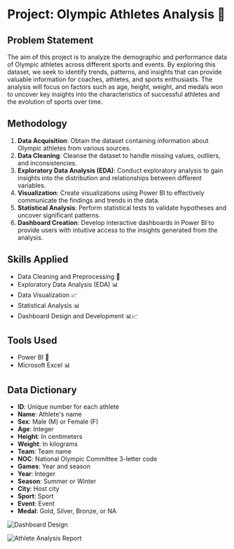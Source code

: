 # Project: Olympic Athletes Analysis 🏅

## Problem Statement
The aim of this project is to analyze the demographic and performance data of Olympic athletes across different sports and events. By exploring this dataset, we seek to identify trends, patterns, and insights that can provide valuable information for coaches, athletes, and sports enthusiasts. The analysis will focus on factors such as age, height, weight, and medals won to uncover key insights into the characteristics of successful athletes and the evolution of sports over time.

## Methodology
1. **Data Acquisition**: Obtain the dataset containing information about Olympic athletes from various sources.
2. **Data Cleaning**: Cleanse the dataset to handle missing values, outliers, and inconsistencies.
3. **Exploratory Data Analysis (EDA)**: Conduct exploratory analysis to gain insights into the distribution and relationships between different variables.
4. **Visualization**: Create visualizations using Power BI to effectively communicate the findings and trends in the data.
5. **Statistical Analysis**: Perform statistical tests to validate hypotheses and uncover significant patterns.
6. **Dashboard Creation**: Develop interactive dashboards in Power BI to provide users with intuitive access to the insights generated from the analysis.

## Skills Applied
- Data Cleaning and Preprocessing 🧹
- Exploratory Data Analysis (EDA) 📊
- Data Visualization 📈
- Statistical Analysis 📊
- Dashboard Design and Development 📊📈

## Tools Used
- Power BI 💼
- Microsoft Excel 📊

## Data Dictionary
- **ID**: Unique number for each athlete
- **Name**: Athlete's name
- **Sex**: Male (M) or Female (F)
- **Age**: Integer
- **Height**: In centimeters
- **Weight**: In kilograms
- **Team**: Team name
- **NOC**: National Olympic Committee 3-letter code
- **Games**: Year and season
- **Year**: Integer
- **Season**: Summer or Winter
- **City**: Host city
- **Sport**: Sport
- **Event**: Event
- **Medal**: Gold, Silver, Bronze, or NA

![Dashboard Design](https://github.com/segunumoru1/Athlete_Event_Dashboard_Report/blob/main/Athelete_Event_Dashboard_Report-images-0.jpg)

![Athlete Analysis Report](https://github.com/segunumoru1/Athlete_Event_Dashboard_Report/blob/main/Athelete_Event_Dashboard_Report-images-1.jpg)


